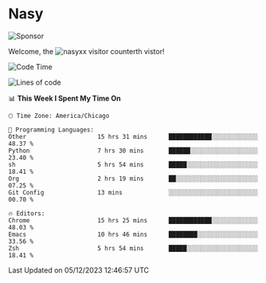 # Nasy

<!--
<p align="center">
<img height="200" src="https://github-readme-stats.vercel.app/api?username=nasyxx&count_private=true&show_icons=true&theme=dracula&include_all_commits=true"/>
<img height="200" src="https://github-readme-stats.vercel.app/api/top-langs/?username=nasyxx&theme=dracula&hide=html,jupyter+notebook&count_private=true&show_icons=true"/>
</p>

  
----------------
-->

![Sponsor](https://img.shields.io/static/v1.svg?label=Sponsor&message=%E2%9D%A4&logo=GitHub&style=flat&color=pink)
 
Welcome, the ![nasyxx visitor counter](https://count.getloli.com/get/@nasyxx?theme=rule34)th vistor!
 
<!--START_SECTION:waka-->
![Code Time](http://img.shields.io/badge/Code%20Time-4%2C055%20hrs%2012%20mins-blue)

![Lines of code](https://img.shields.io/badge/From%20Hello%20World%20I%27ve%20Written-6.3%20million%20lines%20of%20code-blue)

📊 **This Week I Spent My Time On** 

```text
🕑︎ Time Zone: America/Chicago

💬 Programming Languages: 
Other                    15 hrs 31 mins      ████████████░░░░░░░░░░░░░   48.37 % 
Python                   7 hrs 30 mins       ██████░░░░░░░░░░░░░░░░░░░   23.40 % 
sh                       5 hrs 54 mins       █████░░░░░░░░░░░░░░░░░░░░   18.41 % 
Org                      2 hrs 19 mins       ██░░░░░░░░░░░░░░░░░░░░░░░   07.25 % 
Git Config               13 mins             ░░░░░░░░░░░░░░░░░░░░░░░░░   00.70 % 

🔥 Editors: 
Chrome                   15 hrs 25 mins      ████████████░░░░░░░░░░░░░   48.03 % 
Emacs                    10 hrs 46 mins      ████████░░░░░░░░░░░░░░░░░   33.56 % 
Zsh                      5 hrs 54 mins       █████░░░░░░░░░░░░░░░░░░░░   18.41 % 
```


 Last Updated on 05/12/2023 12:46:57 UTC
<!--END_SECTION:waka-->

<!-- ![visitors](https://visitor-badge.laobi.icu/badge?page_id=nasyxx.nasyxx) -->
